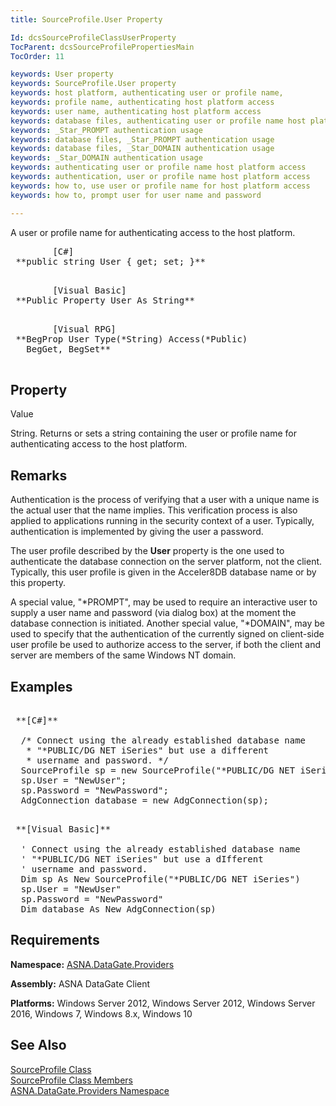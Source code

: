 ```yaml
---
title: SourceProfile.User Property

Id: dcsSourceProfileClassUserProperty
TocParent: dcsSourceProfilePropertiesMain
TocOrder: 11

keywords: User property
keywords: SourceProfile.User property
keywords: host platform, authenticating user or profile name, 
keywords: profile name, authenticating host platform access
keywords: user name, authenticating host platform access
keywords: database files, authenticating user or profile name host platform access
keywords: _Star_PROMPT authentication usage
keywords: database files, _Star_PROMPT authentication usage
keywords: database files, _Star_DOMAIN authentication usage
keywords: _Star_DOMAIN authentication usage
keywords: authenticating user or profile name host platform access
keywords: authentication, user or profile name host platform access
keywords: how to, use user or profile name for host platform access
keywords: how to, prompt user for user name and password

---
```


A user or profile name for authenticating access to the host platform.
<pre class="prettyprint">
        <span class="lang">[C#]</span>
 **public string User { get; set; }** 
      </pre>
<pre class="prettyprint">
        <span class="lang">[Visual Basic] </span>
 **Public Property User As String** 
      </pre>
<pre class="prettyprint">
        <span class="lang">[Visual RPG]</span>
 **BegProp User Type(*String) Access(*Public)<br />   BegGet, BegSet** 
      </pre>

## Property
 Value

String. Returns or sets a string containing the user or profile name for authenticating access to the host platform.
## Remarks

Authentication is the process of verifying that a user with a unique name is the actual user that the name implies. This verification process is also applied to applications running in the security context of a user. Typically, authentication is implemented by giving the user a password.

The user profile described by the **User** property is the one used to authenticate the database connection on the server platform, not the client. Typically, this user profile is given in the Acceler8DB database name or by this property.

A special value, "*PROMPT", may be used to require an interactive user to supply a user name and password (via dialog box) at the moment the database connection is initiated. Another special value, "*DOMAIN", may be used to specify that the authentication of the currently signed on client-side user profile be used to authorize access to the server, if both the client and server are members of the same Windows NT domain. 
## Examples

<pre class="prettyprint">
        <span class="lang">
 **[C#]** 
        </span>
  /* Connect using the already established database name 
   * "*PUBLIC/DG NET iSeries" but use a different
   * username and password. */
  SourceProfile sp = new SourceProfile("*PUBLIC/DG NET iSeries");
  sp.User = "NewUser";
  sp.Password = "NewPassword";
  AdgConnection database = new AdgConnection(sp);
</pre>
<pre class="prettyprint">
        <span class="lang">
 **[Visual Basic]** 
        </span>
  ' Connect using the already established database name 
  ' "*PUBLIC/DG NET iSeries" but use a dIfferent
  ' username and password. 
  Dim sp As New SourceProfile("*PUBLIC/DG NET iSeries")
  sp.User = "NewUser"
  sp.Password = "NewPassword"
  Dim database As New AdgConnection(sp)
</pre>

## Requirements

**Namespace:** [ASNA.DataGate.Providers](datagate-providers-namespace.html)

<span> **Assembly:** ASNA DataGate Client</span> 

<span> **Platforms:** Windows Server 2012, Windows Server 2012, Windows Server 2016, Windows 7, Windows 8.x, Windows 10</span>
## See Also


[SourceProfile Class](source-profile-class.html)
      <br />
[SourceProfile Class Members](source-profile-members.html)
      <br />
[ASNA.DataGate.Providers Namespace](datagate-providers-namespace.html)

